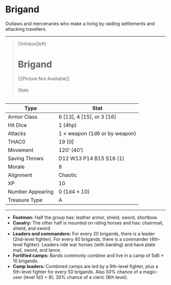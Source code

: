 # Brigand

Outlaws and mercenaries who make a living by raiding settlements and attacking travellers.

------
> [!infobox|left] 
>  # Brigand
>  ![[Picture Not Available]] 
>  ###### Stats 
| Type                    | Stat        |
| ---------------- | ------------------------------ |
| Armor Class     | 6 [13], 4 [15], or 3 [16]     |
| Hit Dice         | 1 (4hp)                       |
| Attacks          | 1 × weapon (1d6 or by weapon) |
| THAC0            | 19 [0]                        |
| Movement         | 120’ (40’)                    |
| Saving Throws    | D12 W13 P14 B15 S16 (1)       |
| Morale           | 8                             |
| Alignment        | Chaotic                       |
| XP               | 10                            |
| Number Appearing | 0 (1d4 × 10)                  |
| Treasure Type    | A                             |

------

- **Footmen:** Half the group has: leather armor, shield, sword, shortbow.
- **Cavalry:** The other half is mounted on riding horses and has: chainmail, shield, and sword.
- **Leaders and commanders:** For every 20 brigands, there is a leader (2nd-level fighter). For every 40 brigands, there is a commander (4th-level fighter). Leaders ride war horses (with barding) and have plate mail, sword, and lance.
- **Fortified camps:** Bands commonly combine and live in a camp of 5d6 × 10 brigands.
- **Camp leaders:** Combined camps are led by a 9th-level fighter, plus a 5th-level fighter for every 50 brigands. Also 50% chance of a magic-user (level 1d3 + 8); 30% chance of a cleric (8th level).